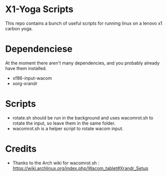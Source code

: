 # X1-Yoga Scripts

This repo contains a bunch of useful scripts for running linux on a lenovo x1 carbon yoga.

# Dependenciese
At the moment there aren't many dependencies, and you probably already have them installed.

  - xf86-input-wacom
  - xorg-xrandr

# Scripts
- rotate.sh should be run in the background and uses wacomrot.sh to rotate the input, so leave them in the same folder.
- wacomrot.sh is a helper script to rotate wacom input.

# Credits
- Thanks to the Arch wiki for wacomrot.sh : https://wiki.archlinux.org/index.php/Wacom_tablet#Xrandr_Setup
